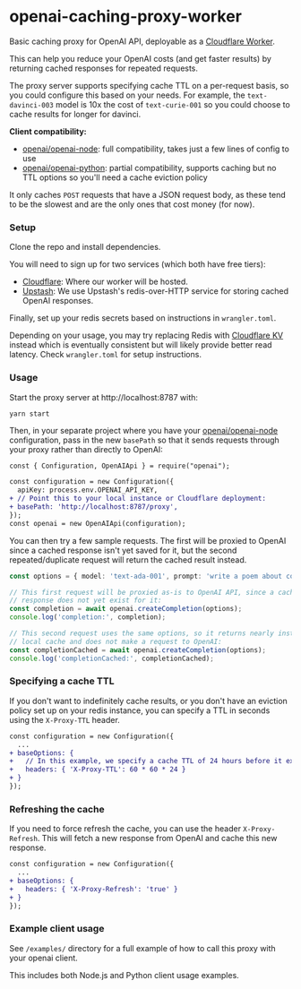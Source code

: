 # openai-caching-proxy-worker

Basic caching proxy for OpenAI API, deployable as a [Cloudflare Worker](https://workers.cloudflare.com/).

This can help you reduce your OpenAI costs (and get faster results) by returning cached responses for repeated requests.

The proxy server supports specifying cache TTL on a per-request basis, so you could configure this based on your needs. For example, the `text-davinci-003` model is 10x the cost of `text-curie-001` so you could choose to cache results for longer for davinci.

**Client compatibility:**

- [openai/openai-node](https://github.com/openai/openai-node): full compatibility, takes just a few lines of config to use
- [openai/openai-python](https://github.com/openai/openai-python): partial compatibility, supports caching but no TTL options so you'll need a cache eviction policy

It only caches `POST` requests that have a JSON request body, as these tend to be the slowest and are the only ones that cost money (for now).

### Setup

Clone the repo and install dependencies.

You will need to sign up for two services (which both have free tiers):

- [Cloudflare](https://www.cloudflare.com): Where our worker will be hosted.
- [Upstash](https://upstash.com): We use Upstash's redis-over-HTTP service for storing cached OpenAI responses.

Finally, set up your redis secrets based on instructions in `wrangler.toml`.

Depending on your usage, you may try replacing Redis with [Cloudflare KV](https://developers.cloudflare.com/workers/runtime-apis/kv/) instead which is eventually consistent but will likely provide better read latency. Check `wrangler.toml` for setup instructions.

### Usage

Start the proxy server at http://localhost:8787 with:

```
yarn start
```

Then, in your separate project where you have your [openai/openai-node](https://github.com/openai/openai-node) configuration, pass in the new `basePath` so that it sends requests through your proxy rather than directly to OpenAI:

```diff
const { Configuration, OpenAIApi } = require("openai");

const configuration = new Configuration({
  apiKey: process.env.OPENAI_API_KEY,
+ // Point this to your local instance or Cloudflare deployment:
+ basePath: 'http://localhost:8787/proxy',
});
const openai = new OpenAIApi(configuration);
```

You can then try a few sample requests. The first will be proxied to OpenAI since a cached response isn't yet saved for it, but the second repeated/duplicate request will return the cached result instead.

```ts
const options = { model: 'text-ada-001', prompt: 'write a poem about computers' };

// This first request will be proxied as-is to OpenAI API, since a cached
// response does not yet exist for it:
const completion = await openai.createCompletion(options);
console.log('completion:', completion);

// This second request uses the same options, so it returns nearly instantly from
// local cache and does not make a request to OpenAI:
const completionCached = await openai.createCompletion(options);
console.log('completionCached:', completionCached);
```

### Specifying a cache TTL

If you don't want to indefinitely cache results, or you don't have an eviction policy set up on your redis instance, you can specify a TTL in seconds using the `X-Proxy-TTL` header.

```diff
const configuration = new Configuration({
  ...
+ baseOptions: {
+   // In this example, we specify a cache TTL of 24 hours before it expires:
+   headers: { 'X-Proxy-TTL': 60 * 60 * 24 }
+ }
});
```

### Refreshing the cache

If you need to force refresh the cache, you can use the header `X-Proxy-Refresh`. This will fetch a new response from OpenAI and cache this new response.

```diff
const configuration = new Configuration({
  ...
+ baseOptions: {
+   headers: { 'X-Proxy-Refresh': 'true' }
+ }
});
```

### Example client usage

See `/examples/` directory for a full example of how to call this proxy with your openai client.

This includes both Node.js and Python client usage examples.
